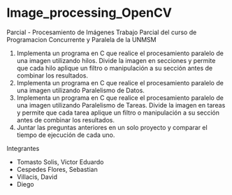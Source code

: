# Image_processing_OpenCV

Parcial - Procesamiento de Imágenes 
Trabajo Parcial del curso de Programacion Concurrente y Paralela de la UNMSM

1. Implementa un programa en C que realice el procesamiento paralelo de una imagen utilizando hilos. Divide la imagen en secciones y permite que cada hilo aplique un filtro o manipulación a su sección antes de combinar los resultados. 
2. Implementa un programa en C que realice el procesamiento paralelo de una imagen utilizando Paralelismo de Datos.  
3. Implementa un programa en C que realice el procesamiento paralelo de una imagen utilizando Paralelismo de Tareas. Divide la imagen en tareas y permite que cada tarea aplique un filtro o manipulación a su sección antes de combinar los resultados. 
4. Juntar las preguntas anteriores en un solo proyecto y  comparar el tiempo de ejecución de cada uno. 

Integrantes

- Tomasto Solis, Victor Eduardo
- Cespedes Flores, Sebastian
- Villacis, David
- Diego
